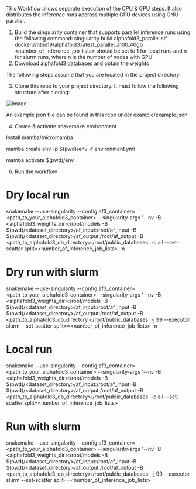 This Workflow allows separate execution of the CPU &  GPU steps. It also distributes the inference runs accross multiple GPU devices using GNU parallel. 
1. Build the singularity container that supports parallel inference runs using the following command:
singularity build alphafold3_parallel.sif docker://ntnn19/alphafold3:latest_parallel_a100_40gb
<number_of_inference_job_lists> should be set to 1 for local runs and n for slurm runs, where n is the number of nodes with GPU
2. Download alphafold3 databases and obtain the weights

The following steps assume that you are located in the project directory.

3. Clone this repo to your project directory. It must follow the following structure after cloning:

![image](https://github.com/user-attachments/assets/18bb634a-fa2d-41a0-b3a9-e55b72c7fb6a)


An example json file can be found in this repo under example/example.json

4. Create & activate  snakemake environment
   
  Install mamba/micromamba
  
  mamba create env -p $(pwd)/env -f environment.yml
  
  mamba activate $(pwd)/env

6. Run the workflow
# Dry local run 
snakemake --use-singularity --config af3_container=<path_to_your_alphafold3_container> --singularity-args '--nv -B <alphafold3_weights_dir>:/root/models -B $(pwd)/<dataset_directory>/af_input:/root/af_input -B $(pwd)/<dataset_directory>/af_output:/root/af_output -B <path_to_alphafold3_db_directory>:/root/public_databases' -c all --set-scatter split=<number_of_inference_job_lists> -n
# Dry run with slurm
snakemake --use-singularity --config af3_container=<path_to_your_alphafold3_container> --singularity-args '--nv -B <alphafold3_weights_dir>:/root/models -B $(pwd)/<dataset_directory>/af_input:/root/af_input -B $(pwd)/<dataset_directory>/af_output:/root/af_output -B <path_to_alphafold3_db_directory>:/root/public_databases' -j 99 --executor slurm --set-scatter split==<number_of_inference_job_lists> -n

# Local run 
snakemake --use-singularity --config af3_container=<path_to_your_alphafold3_container> --singularity-args '--nv -B <alphafold3_weights_dir>:/root/models -B $(pwd)/<dataset_directory>/af_input:/root/af_input -B $(pwd)/<dataset_directory>/af_output:/root/af_output -B <path_to_alphafold3_db_directory>:/root/public_databases' -c all --set-scatter split=<number_of_inference_job_lists>
# Run with slurm
snakemake --use-singularity --config af3_container=<path_to_your_alphafold3_container> --singularity-args '--nv -B <alphafold3_weights_dir>:/root/models -B $(pwd)/<dataset_directory>/af_input:/root/af_input -B $(pwd)/<dataset_directory>/af_output:/root/af_output -B <path_to_alphafold3_db_directory>:/root/public_databases' -j 99 --executor slurm --set-scatter split==<number_of_inference_job_lists>
